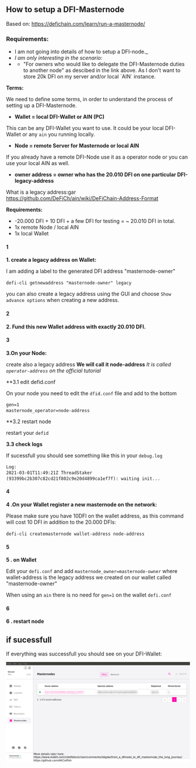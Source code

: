 ## How to setup a DFI-Masternode
Based on: https://defichain.com/learn/run-a-masternode/

### Requirements: 

+ I am not going into details of how to setup a DFI-node._
+ *I am only interesting in the scenario:*
+ + "For owners who would like to delegate the DFI-Masternode duties to another node" as descibed in the link above. As I don't want to store 20k DFI on my server and/or local ´AIN´ instance. 

**Terms:**

We need to define some terms, in order to understand the process of setting up a DFI-Masternode.

+ **Wallet = local DFI-Wallet or AIN (PC)**

This can be any DFI-Wallet you want to use. It could be your local DFI-Wallet or any `ain` you running locally. 

+ **Node =  remote Server for Masternode or local AIN**

If you already have a remote DFI-Node use it as a operator node or you can use your local AIN as well. 

+ **owner address = owner who has the 20.010 DFI on one particular DFI-legacy-address**

What is a legacy address:gar  https://github.com/DeFiCh/ain/wiki/DeFiChain-Address-Format


**Requirements:** 

+ -20.000 DFI + 10 DFI + a few DFI for testing = ~ 20.010 DFI in total. 
+ 1x remote Node  / local AIN
+ 1x local Wallet 

#### 1 
**1. create a legacy address on Wallet:**

I am  adding a label to the generated DFI address "masternode-owner"

`defi-cli getnewaddress "masternode-owner" legacy`

you can also create a legacy address using the GUI and choose `Show advance options` when creating a new address.

#### 2
**2. Fund this new Wallet address with exactly 20.010 DFI.**

#### 3

**3.On your Node:** 

create also a legacy address **We will call it node-address**
_It is called `operator-address` on the official tutorial_

**3.1 edit defid.conf

On your node you need to edit the `dfid.conf` file and add to the bottom

```
gen=1
masternode_operator=node-address
```
**3.2 restart node

restart your `defid` 

**3.3 check logs**

If sucessfull you should see something like this in your `debug.log`

```
Log:
2021-03-01T11:49:21Z ThreadStaker (93399bc2b307c82cd21f802c9e20d4899ca1ef7f): waiting init...
```


#### 4

**4 .On your Wallet register a new masternode on the network:**

Please make sure you have 10DFI on the wallet address, as this command will cost 10 DFI in addition to the 20.000 DFIs:

`defi-cli createmasternode wallet-address node-address`

#### 5

**5 . on Wallet**

Edit your `defi.conf` and add `masternode_owner=masternode-owner`  where wallet-address is the legacy address we created on our wallet called "masternode-owner"

When using an `ain` there is no need for `gen=1` on the wallet `defi.conf`

#### 6

**6 . restart node** 

## if sucessfull 

If everything was successfull you should see on your DFI-Wallet:

![DFI Masternode view in Wallet](https://github.com/AltCoiFish/dfi-masternode/blob/main/Wallet-masternode-view.png?raw=true)
